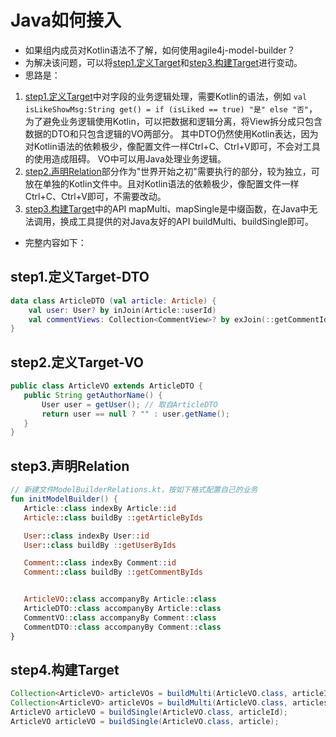 # Java如何接入
* 如果组内成员对Kotlin语法不了解，如何使用agile4j-model-builder？
* 为解决该问题，可以将[step1.定义Target](README.md#step1定义Target)和[step3.构建Target](README.md#step3构建Target)进行变动。
* 思路是：
 1. [step1.定义Target](README.md#step1定义Target)中对字段的业务逻辑处理，需要Kotlin的语法，例如
    `val isLikeShowMsg:String get() = if (isLiked == true) "是" else "否"`，
    为了避免业务逻辑使用Kotlin，可以把数据和逻辑分离，将View拆分成只包含数据的DTO和只包含逻辑的VO两部分。
    其中DTO仍然使用Kotlin表达，因为对Kotlin语法的依赖极少，像配置文件一样Ctrl+C、Ctrl+V即可，不会对工具的使用造成阻碍。
    VO中可以用Java处理业务逻辑。
 2. [step2.声明Relation](README.md#step2声明Relation)部分作为"世界开始之初"需要执行的部分，较为独立，可放在单独的Kotlin文件中。且对Kotlin语法的依赖极少，像配置文件一样Ctrl+C、Ctrl+V即可，不需要改动。
 3. [step3.构建Target](README.md#step3构建Target)中的API mapMulti、mapSingle是中缀函数，在Java中无法调用，换成工具提供的对Java友好的API buildMulti、buildSingle即可。
 
* 完整内容如下：
## step1.定义Target-DTO
```Kotlin
data class ArticleDTO (val article: Article) {
    val user: User? by inJoin(Article::userId)
    val commentViews: Collection<CommentView>? by exJoin(::getCommentIdsByArticleIds)
}
```

## step2.定义Target-VO
```Java
public class ArticleVO extends ArticleDTO {
   public String getAuthorName() {
       User user = getUser(); // 取自ArticleDTO
       return user == null ? "" : user.getName();
   }
}
```

## step3.声明Relation
```Kotlin
// 新建文件ModelBuilderRelations.kt，按如下格式配置自己的业务
fun initModelBuilder() {
   Article::class indexBy Article::id
   Article::class buildBy ::getArticleByIds

   User::class indexBy User::id
   User::class buildBy ::getUserByIds

   Comment::class indexBy Comment::id
   Comment::class buildBy ::getCommentByIds


   ArticleVO::class accompanyBy Article::class
   ArticleDTO::class accompanyBy Article::class
   CommentVO::class accompanyBy Comment::class
   CommentDTO::class accompanyBy Comment::class
}
```

## step4.构建Target
```Java
Collection<ArticleVO> articleVOs = buildMulti(ArticleVO.class, articleIds);
Collection<ArticleVO> articleVOs = buildMulti(ArticleVO.class, articles);
ArticleVO articleVO = buildSingle(ArticleVO.class, articleId);
ArticleVO articleVO = buildSingle(ArticleVO.class, article);
```
